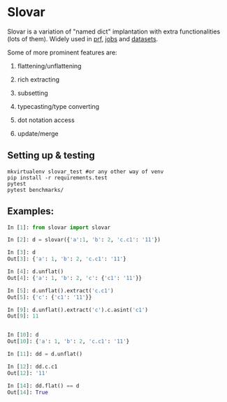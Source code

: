 # Slovar

Slovar is a variation of "named dict" implantation with extra functionalities (lots of them). Widely used in [prf](https://github.com/vahana/prf), [jobs](https://github.com/vahana/jobs) and [datasets](https://github.com/vahana/datasets).

Some of more prominent features are:

1. flattening/unflattening

2. rich extracting

3. subsetting

4. typecasting/type converting

5. dot notation access

6. update/merge



## Setting up & testing

    mkvirtualenv slovar_test #or any other way of venv
    pip install -r requirements.test
    pytest
    pytest benchmarks/



## Examples:

```python
In [1]: from slovar import slovar

In [2]: d = slovar({'a':1, 'b': 2, 'c.c1': '11'})

In [3]: d
Out[3]: {'a': 1, 'b': 2, 'c.c1': '11'}

In [4]: d.unflat()
Out[4]: {'a': 1, 'b': 2, 'c': {'c1': '11'}}

In [5]: d.unflat().extract('c.c1')
Out[5]: {'c': {'c1': '11'}}

In [9]: d.unflat().extract('c').c.asint('c1')
Out[9]: 11


In [10]: d
Out[10]: {'a': 1, 'b': 2, 'c.c1': '11'}

In [11]: dd = d.unflat()

In [12]: dd.c.c1
Out[12]: '11'

In [14]: dd.flat() == d
Out[14]: True

```
